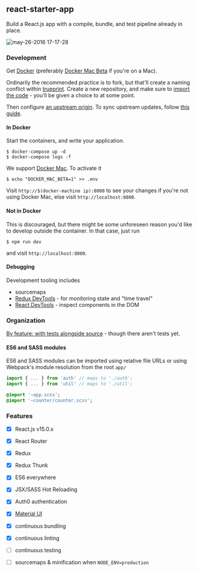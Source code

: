 ## react-starter-app

Build a React.js app with a compile, bundle, and test pipeline already in place.

![may-26-2016 17-17-28](https://cloud.githubusercontent.com/assets/2729079/15594106/54638e06-2367-11e6-829b-d5d5938b4cd2.gif)


### Development

Get [Docker](https://docs.docker.com/linux/step_one/) (preferably [Docker Mac Beta](beta.docker.com) if you're on a Mac).

Ordinarily the recommended practice is to fork, but that'll create a naming conflict within [trueprint](github.com/trueprint). Create a new repository, and make sure to [import the code](https://help.github.com/articles/importing-your-project-to-github/) - you'll be given a choice to at some point.

Then configure [an upstream origin](https://help.github.com/articles/configuring-a-remote-for-a-fork/). To sync upstream updates, follow [this guide](https://help.github.com/articles/syncing-a-fork/).

#### In Docker

Start the containers, and write your application.


```
$ docker-compose up -d
$ docker-compose logs -f
```


We support [Docker Mac](https://blog.docker.com/2016/03/docker-for-mac-windows-beta/). To activate it 

```
$ echo "DOCKER_MAC_BETA=1" >> .env
```

Visit `http://$(docker-machine ip):8000` to see your changes if you're not using Docker Mac, else visit `http://localhost:8000`. 

#### Not in Docker

This is discouraged, but there might be some unforeseen reason you'd like to develop outside the container. In that case, just run

```
$ npm run dev
```

and visit `http://localhost:8000`.

#### Debugging

Development tooling includes

- sourcemaps
- [Redux DevTools](https://github.com/gaearon/redux-devtools#chrome-extension) - for monitoring state and "time travel"
- [React DevTools](https://chrome.google.com/webstore/detail/react-developer-tools/fmkadmapgofadopljbjfkapdkoienihi?hl=en) - inspect components in the DOM

### Organization

[By feature; with tests alongside source](http://marmelab.com/blog/2015/12/17/react-directory-structure.html) - though there aren't tests yet. 

#### ES6 and SASS modules

ES6 and SASS modules can be imported using relative file URLs or using Webpack's module resolution from the root `app/`

```javascript
import { ... } from 'auth' // maps to './auth';
import { ... } from 'util' // maps to './util';
```

```sass
@import '~app.scss';
@import '~counter/counter.scss';
```

### Features

- [x] React.js v15.0.x
- [x] React Router
- [x] Redux
- [x] Redux Thunk
- [x] ES6 everywhere
- [x] JSX/SASS Hot Reloading
- [x] Auth0 authentication
- [x] [Material UI](https://github.com/callemall/material-ui)
- [x] continuous bundling
- [x] continuous linting
- [ ] continuous testing
- [ ] sourcemaps & minification when `NODE_ENV=production`


